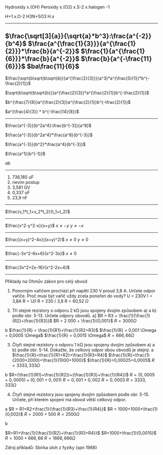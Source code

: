 Hydroxidy x.(OH)
Peroxidy x.(O2)
x.S-2
x.halogen -1

H+1.x.O-2
H3N+5O3
H.x

---

$\frac{\sqrt[3]{a}}{\sqrt{a}*b^3}:\frac{a^{-2}}{b^4}$
$\frac{a^{\frac{1}{3}}}{a^{\frac{1}{2}}}*\frac{b}{a^{-2}}$
$\frac{1}{a^{\frac{1}{6}}}*\frac{b}{a^{-2}}$
$\frac{b}{a^{-\frac{11}{6}}}$
$ba\frac{11}{6}$
---
$\frac{\sqrt{b\sqrt{b\sqrt{b}}}a^{\frac{2}{3}}}{a^3}*a^{\frac{5}{1}}*b^{-\frac{2}{1}}$

$\sqrt{b\sqrt{b\sqrt{b}}}a^{\frac{2}{3}}*a^{\frac{2}{1}}b^{-\frac{2}{1}}$

$b^{\frac{7}{8}}a^{\frac{2}{3}}a^{\frac{2}{1}}b^{-\frac{2}{1}}$

$a^{\frac{4}{3}} * b^{-\frac{14}{8}}$

---
$\frac{a^{-3}}{b^2a^4}:\frac{b^{-3}}{a^8}$

$\frac{a^{-3}}{b^2a^4}*\frac{a^8}{b^{-3}}$

$\frac{a^{-3}}{b^2}*\frac{a^4}{b^{-3}}$

$\frac{a^1}{b^{-1}}$

$ab$

---

1. 736,185 uF
2. nevim postup
3. 3,581  GV
4. 0,337 uF
5. 23,9 nF

---


$\frac{v_1*t_1+v_2*t_2}{t_1+t_2}$



---

$\frac{x^2-y^2-x}{x+y}$
$x \ne -y$
$y\ne-x$

---

$\frac{(x+y)^2-4x}{(x+y)^2}$
$x \ne 0$
$y \ne 0$

---

$\frac{-3x^2-6x+6}{x^2-3x}$
$x \ne 0$


---

$\frac{3x^2+2x-16}{x^2-2x+4}$

---

Příklady na Ohmův zákon pro celý obvod

1) Ponorným vařičem prochází při napětí 230 V proud 3,8 A. Určete odpor vařiče. Proč musí být vařič vždy zcela ponořen do vody?
U = 230V
I = 3,8A
R = U/I
R = 230 / 3,8
R = 60,52 $\Omega$


2) Tři stejné rezistory o odporu 2 kΩ jsou spojeny dvojím způsobem a) a b) podle obr. 5-13.
Určete odpory obvodů.
a]
$R = R3 + \frac{1}{\frac{1}{R2}+\frac{1}{R3}}$
$R = 2 000 + \frac{1}{0,001}$
$R = 3000 \Omega$

b
$\frac{1}{R} =  \frac{1}{R1}+\frac{1}{R2+R3}$
$\frac{1}{R} = 0,001 \Omega + 0,0005 \Omega$
$\frac{1}{R} = 0,0015 \Omega$
$R = 666,66 \Omega$

 

3) Čtyři stejné rezistory o odporu 1 kΩ jsou spojeny dvojím způsobem a) a b) podle obr. 5-14.
Dokažte, že celkový odpor obou obvodů je stejný.
a
$\frac{1}{R}=\frac{1}{R1+R2}+\frac{1}{R3+R4}$
$\frac{1}{R}=\frac{1}{2000+2000}+\frac{1}{1000+1000}$
$\frac{1}{R}=0,00025+0,0005$
$R = 3333,333 \Omega$

b
$R=(\frac{1}{R1}+\frac{1}{R2})+(\frac{1}{R3}+\frac{1}{R4})$
$R = (0,0005+0,0005)+(0,001+0,001)$
$R = 0,001+0,002$
$R = 0,0003$
$R =3333,333\Omega$ 





4) Čtyři stejné rezistory jsou spojeny dvojím způsobem podle obr. 5-15. Určete, při kterém spojení má obvod větší celkový odpor.


a
$R = R1+R2+\frac{1}{\frac{1}{R3}+\frac{1}{R4}}$
$R = 1000+1000+\frac{1}{0,002}$
$R = 2000 + 500$
$R = 2500 \Omega$

b

$R=R1+\frac{1}{\frac{1}{R2}+\frac{1}{R3+R4}}$
$R=1000+\frac{1}{0,0015}$
$R=1000+666,66$
$R = 1666,666 \Omega$

Zdroj příkladů:
Sbírka úloh z fyziky (spn 1988)
